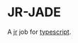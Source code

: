 # JR-JADE

A [jr](https://npmjs.org/package/jr) job for [typescript](http://www.typescriptlang.org/).